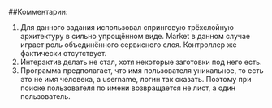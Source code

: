 ##Комментарии:
1. Для данного задания использовал спринговую трёхслойную архитектуру в сильно упрощённом виде. Market в данном случае играет роль объединённого сервисного слоя. Контроллер же фактически отсутствует.
2. Интерактив делать не стал, хотя некоторые заготовки под него есть.
3. Программа предполагает, что имя пользователя уникальное, то есть это не имя человека, а username, логин так сказать. Поэтому при поиске пользователя по имени возвращается не лист, а один пользователь.